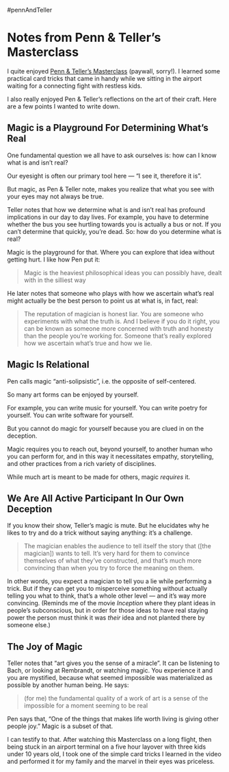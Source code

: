 #pennAndTeller

# Notes from Penn & Teller’s Masterclass

I quite enjoyed [Penn & Teller’s Masterclass](https://www.masterclass.com/classes/penn-and-teller-teach-the-art-of-magic) (paywall, sorry!). I learned some practical card tricks that came in handy while we sitting in the airport waiting for a connecting fight with restless kids.

I also really enjoyed Pen & Teller’s reflections on the art of their craft. Here are a few points I wanted to write down.

## Magic is a Playground For Determining What’s Real

One fundamental question we all have to ask ourselves is: how can I know what is and isn’t real?

Our eyesight is often our primary tool here — “I see it, therefore it is”.

But magic, as Pen & Teller note, makes you realize that what you see with your eyes may not always be true.

Teller notes that how we determine what is and isn’t real has profound implications in our day to day lives. For example, you have to determine whether the bus you see hurtling towards you is actually a bus or not. If you can’t determine that quickly, you’re dead. So: how do you determine what is real?

Magic is the playground for that. Where you can explore that idea without getting hurt. I like how Pen put it: 

> Magic is the heaviest philosophical ideas you can possibly have, dealt with in the silliest way

He later notes that someone who plays with how we ascertain what’s real might actually be the best person to point us at what is, in fact, real:

> The reputation of magician is honest liar. You are someone who experiments with what the truth is. And I believe if you do it right, you can be known as someone more concerned with truth and honesty than the people you’re working for. Someone that’s really explored how we ascertain what’s true and how we lie.

## Magic Is Relational

Pen calls magic “anti-solipsistic”, i.e. the opposite of self-centered.

So many art forms can be enjoyed by yourself.

For example, you can write music for yourself. You can write poetry for yourself. You can write software for yourself.

But you cannot do magic for yourself because you are clued in on the deception.

Magic requires you to reach out, beyond yourself, to another human who you can perform for, and in this way it necessitates empathy, storytelling, and other practices from a rich variety of disciplines. 

While much art is meant to be made for others, magic _requires_ it. 

## We Are All Active Participant In Our Own Deception

If you know their show, Teller’s magic is mute. But he elucidates why he likes to try and do a trick without saying anything: it’s a challenge.

> The magician enables the audience to tell itself the story that ([the magician]) wants to tell. It’s very hard for them to convince themselves of what they’ve constructed, and that’s much more convincing than when you try to force the meaning on them. 

In other words, you expect a magician to tell you a lie while performing a trick. But if they can get you to misperceive something without actually telling you what to think, that’s a whole other level — and it’s way more convincing. (Reminds me of the movie _Inception_ where they plant ideas in people’s subconscious, but in order for those ideas to have real staying power the person must think it was _their_ idea and not planted there by someone else.)

## The Joy of Magic

Teller notes that “art gives you the sense of a miracle”. It can be listening to Bach, or looking at Rembrandt, or watching magic. You experience it and you are mystified, because what seemed impossible was materialized as possible by another human being. He says:

> (for me) the fundamental quality of a work of art is a sense of the impossible for a moment seeming to be real 

Pen says that, “One of the things that makes life worth living is giving other people joy.” Magic is a subset of that.

I can testify to that. After watching this Masterclass on a long flight, then being stuck in an airport terminal on a five hour layover with three kids under 10 years old, I took one of the simple card tricks I learned in the video and performed it for my family and the marvel in their eyes was priceless.